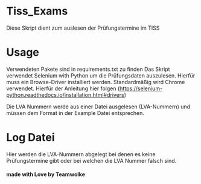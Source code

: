 # Tiss_Exams
Diese Skript dient zum auslesen der Prüfungstermine im TISS

# Usage
Verwendeten Pakete sind in requirements.txt zu finden
Das Skript verwendet Selenium with Python um die Prüfungsdaten auszulesen. Hierfür muss ein Browse-Driver installiert werden. 
Standardmäßig wird Chrome verwendet. 
Hierfür der Anleitung hier folgen (https://selenium-python.readthedocs.io/installation.html#drivers)

Die LVA Nummern werde aus einer Datei ausgelesen (LVA-Nummern) und müssen dem Format in der Example Datei entsprechen. 

# Log Datei
Hier werden die LVA-Nummern abgelegt bei denen es keine Prüfungstermine gibt oder bei welchen die LVA Nummer falsch sind. 


#### made with Love by Teamwolke
